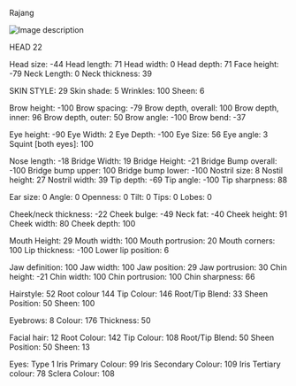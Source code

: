 Rajang

![Image description](https://i.imgur.com/lsxcI80.jpeg) 

HEAD 22

Head size: -44
Head length: 71
Head width: 0
Head depth: 71
Face height: -79
Neck Length: 0
Neck thickness: 39

SKIN STYLE: 29
Skin shade: 5
Wrinkles: 100
Sheen: 6

Brow height: -100
Brow spacing: -79
Brow depth, overall: 100
Brow depth, inner: 96
Brow depth, outer: 50
Brow angle: -100
Brow bend: -37

Eye height: -90
Eye Width: 2
Eye Depth: -100
Eye Size: 56
Eye angle: 3
Squint [both eyes]: 100

Nose length: -18
Bridge Width: 19
Bridge Height: -21
Bridge Bump overall: -100
Bridge bump upper: 100
Bridge bump lower: -100
Nostril size: 8
Nostil height: 27
Nostril width: 39
Tip depth: -69
Tip angle: -100
Tip sharpness: 88

Ear size: 0
Angle: 0
Openness: 0
Tilt: 0
Tips: 0
Lobes: 0

Cheek/neck thickness: -22
Cheek bulge: -49
Neck fat: -40
Cheek height: 91
Cheek width: 80
Cheek depth: 100

Mouth Height: 29
Mouth width: 100
Mouth portrusion: 20
Mouth corners: 100
Lip thickness: -100
Lower lip position: 6

Jaw definition: 100
Jaw width: 100
Jaw position: 29
Jaw portrusion: 30
Chin height: -21
Chin width: 100
Chin portrusion: 100
Chin sharpness: 66

Hairstyle: 52
Root colour 144
Tip Colour: 146
Root/Tip Blend: 33
Sheen Position: 50
Sheen: 100

Eyebrows: 8
Colour: 176
Thickness: 50

Facial hair: 12
Root Colour: 142
Tip Colour: 108
Root/Tip Blend: 50
Sheen Position: 50
Sheen: 13

Eyes: Type 1
Iris Primary Colour: 99
Iris Secondary Colour: 109
Iris Tertiary colour: 78
Sclera Colour: 108